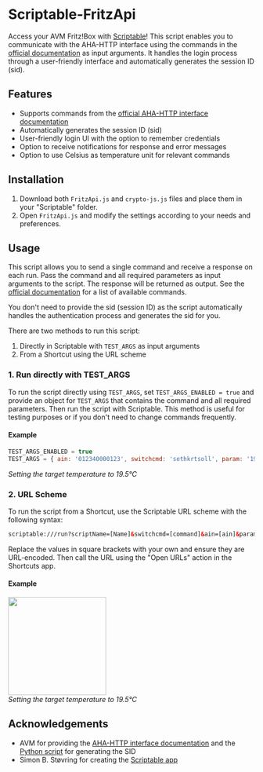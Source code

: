 # Scriptable-FritzApi
Access your AVM Fritz!Box with [Scriptable](https://scriptable.app)! This script enables you to communicate with the AHA-HTTP interface using the commands in the [official documentation](https://avm.de/fileadmin/user_upload/Global/Service/Schnittstellen/AHA-HTTP-Interface.pdf) as input arguments. It handles the login process through a user-friendly interface and automatically generates the session ID (sid).

## Features
- Supports commands from the [official AHA-HTTP interface documentation](https://avm.de/fileadmin/user_upload/Global/Service/Schnittstellen/AHA-HTTP-Interface.pdf)
- Automatically generates the session ID (sid)
- User-friendly login UI with the option to remember credentials
- Option to receive notifications for response and error messages
- Option to use Celsius as temperature unit for relevant commands

## Installation
1. Download both `FritzApi.js` and `crypto-js.js` files and place them in your "Scriptable" folder.
2. Open `FritzApi.js` and modify the settings according to your needs and preferences.

## Usage
This script allows you to send a single command and receive a response on each run. Pass the command and all required parameters as input arguments to the script. The response will be returned as output. See the [official documentation](https://avm.de/fileadmin/user_upload/Global/Service/Schnittstellen/AHA-HTTP-Interface.pdf) for a list of available commands.

You don't need to provide the sid (session ID) as the script automatically handles the authentication process and generates the sid for you.

There are two methods to run this script:
1. Directly in Scriptable with `TEST_ARGS` as input arguments
2. From a Shortcut using the URL scheme

### 1. Run directly with TEST_ARGS
To run the script directly using `TEST_ARGS`, set `TEST_ARGS_ENABLED = true` and provide an object for `TEST_ARGS` that contains the command and all required parameters. Then run the script with Scriptable. This method is useful for testing purposes or if you don't need to change commands frequently.

#### Example
```javascript
TEST_ARGS_ENABLED = true
TEST_ARGS = { ain: '012340000123', switchcmd: 'sethkrtsoll', param: '19.5' }
```
<em>Setting the target temperature to 19.5°C</em>

### 2. URL Scheme
To run the script from a Shortcut, use the Scriptable URL scheme with the following syntax:
```HTML
scriptable:///run?scriptName=[Name]&switchcmd=[command]&ain=[ain]&param=[param]
```
Replace the values in square brackets with your own and ensure they are URL-encoded. Then call the URL using the "Open URLs" action in the Shortcuts app.

#### Example
<p>
 <img src="https://user-images.githubusercontent.com/120395252/230736865-4c9d1323-70be-4a1c-9b48-ac5ddf6a5c22.jpeg" height="200">
 <br/>
 <em>Setting the target temperature to 19.5°C</em>
</p>

## Acknowledgements
- AVM for providing the [AHA-HTTP interface documentation](https://avm.de/service/schnittstellen/) and the [Python script](https://avm.de/fileadmin/user_upload/Global/Service/Schnittstellen/AVM_Technical_Note_-_Session_ID_english_2021-05-03.pdf) for generating the SID
- Simon B. Støvring for creating the [Scriptable app](https://scriptable.app)
